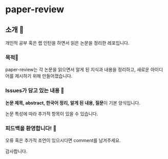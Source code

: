 # paper-review

## **소개** 🌳

개인적 공부 혹은 랩 인턴을 하면서 읽은 논문을 정리한 레포입니다.

### **목적**🧐

paper-review는 각 논문을 읽으면서 알게 된 지식과 내용을 정리하고, 새로운 아이디어를 제시하기 위해 만들어졌습니다.

### I**ssues가 담고 있는 내용** 📝

**논문 제목, abstract, 한국어 정리, 알게 된 내용, 질문**이 기본 양식입니다.

논문 특성에 따라 추가적 항목이 있을 수 있습니다.

### **피드백을 환영합니다!** 🌿

오류 혹은 추가적 조언이 있으시다면 comment를 남겨주세요.

감사합니다.

